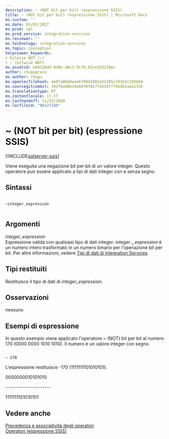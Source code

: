```yaml
---
description: ~ (NOT bit per bit) (espressione SSIS)
title: ~ (NOT bit per bit) (espressione SSIS) | Microsoft Docs
ms.custom: ''
ms.date: 03/01/2017
ms.prod: sql
ms.prod_service: integration-services
ms.reviewer: ''
ms.technology: integration-services
ms.topic: conceptual
helpviewer_keywords:
- bitwise NOT (~)
- ~ (bitwise NOT)
ms.assetid: e4413ddd-0d0e-40c3-9c76-b5ce323218ec
author: chugugrace
ms.author: chugu
ms.openlocfilehash: ae8fa8bb0aae6700d1082e52385c7d162c193b84
ms.sourcegitcommit: 192f6a99e19e66f0f817fdb1977f564b2aaa133b
ms.translationtype: HT
ms.contentlocale: it-IT
ms.lasthandoff: 11/25/2020
ms.locfileid: "96127148"
---
```

# <a name="-bitwise-not-ssis-expression"></a>~ (NOT bit per bit) (espressione SSIS)

[!INCLUDE[sqlserver-ssis](../../includes/applies-to-version/sqlserver-ssis.md)]


  Viene eseguita una negazione bit per bit di un valore integer. Questo operatore può essere applicato a tipi di dati integer con e senza segno.  
  
## <a name="syntax"></a>Sintassi  
  
```  
  
~integer_expression  
  
```  
  
## <a name="arguments"></a>Argomenti  
 *integer_expression*  
 Espressione valida con qualsiasi tipo di dati integer. *integer* _ *expression* è un numero intero trasformato in un numero binario per l'operazione bit per bit. Per altre informazioni, vedere [Tipi di dati di Integration Services](../../integration-services/data-flow/integration-services-data-types.md).  
  
## <a name="result-types"></a>Tipi restituiti  
 Restituisce il tipo di dati di *integer_expression.*  
  
## <a name="remarks"></a>Osservazioni  
 nessuno  
  
## <a name="expression-examples"></a>Esempi di espressione  
 In questo esempio viene applicato l'operatore ~ (NOT) bit per bit al numero 170 (0000 0000 1010 1010). Il numero è un valore integer con segno.  
  
```  
  
~ 170  
```  
  
 L'espressione restituisce -170 (1111111101010101).  
  
 0000000010101010  
  
 ---------------------\-  
  
 1111111101010101  
  
## <a name="see-also"></a>Vedere anche  
 [Precedenza e associatività degli operatori](../../integration-services/expressions/operator-precedence-and-associativity.md)   
 [Operatori &#40;espressione SSIS&#41;](../../integration-services/expressions/operators-ssis-expression.md)  
  
  
